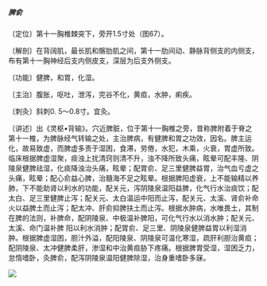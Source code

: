 ##### 脾俞

〔定位〕第十一胸椎棘突下，旁开1.5寸处（图67）。

〔解剖〕在背阔肌，最长肌和髂肋肌之间，第十一肋间动、静脉背侧支的内侧支，布有第十一胸神经后支内侧皮支，深层为后支外侧支。

〔功能〕健脾，和胃，化湿。

〔主治〕腹胀，呕吐，泄泻，完谷不化，黄疸，水肿，痢疾。

〔刺灸〕斜刺0. 5〜0.8寸。宜灸。

〔讲述〕出《灵枢•背输》。穴近脾脏，位于第十一胸椎之旁，昔称脾附着于脊之第十一椎，为脾脉经气转输之处，主治脾病，有健脾和胃之功效，因名。脾主运化，故易致虚，而脾虚多责于湿困，食滞，劳倦，水犯，木乘，火衰，胃虚所致。临床根据脾虚湿聚，痰浊上扰清窍则清不升，浊不降所致头痛，眩晕可配丰隆、阴陵泉健脾祛湿，化痰降浊治头痛，眩晕；配胃俞、足三里健脾益胃，治气血亏虚之头痛，眩晕；配心俞益心脾，治髓海不足之眩晕。根据脾阳虚衰，上不能输精以养肺，下不能助肾以利水的功能，配关元，泻阴陵泉温阳益脾，化气行水治痰饮；配太白、足三里健脾止泻；配关元、太白温运中阳而止泻，配关元、太溪、肾俞补命火以益脾土而止泻；配太冲、肝俞抑脾扶土而止泻。根据水肿病，水唯畏土，其制在脾的法则，补脾命，配阴陵泉、中极温补脾阳，可化气行水以消水肿；配关元、太溪、命门温补脾 阳以利水消肿；配胃俞、足三里、阴陵泉健脾益胃以利湿消肿。根据脾虚湿困，胆汁外溢，配阳陵泉、阴陵泉可温化寒湿，疏肝利胆治黄疸；配阴陵泉、太冲健脾柔肝，渗湿和中治黄疸胁下疼痛。根据脾胃受湿，湿困乏力，怠惰嗜卧，灸脾俞，配泻阴陵泉温阳健脾除湿，治身重嗜卧多寐。

![](img/图67.jpg)
